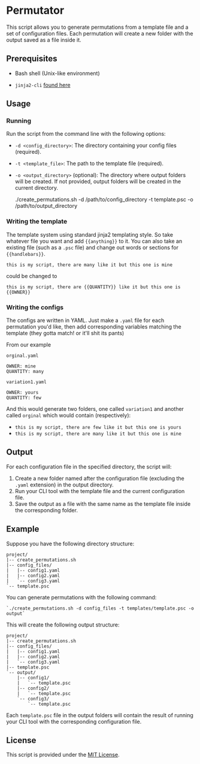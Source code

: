 # Permutator

This script allows you to generate permutations from a template file and a set of configuration files. Each permutation will create a new folder with the output saved as a file inside it.

## Prerequisites

*   Bash shell (Unix-like environment)
- `jinja2-cli` [found here](https://github.com/mattrobenolt/jinja2-cli)

## Usage


### Running
Run the script from the command line with the following options:

*   `-d <config_directory>`: The directory containing your config files (required).
*   `-t <template_file>`: The path to the template file (required).
*   `-o <output_directory>` (optional): The directory where output folders will be created. If not provided, output folders will be created in the current directory.

    ./create_permutations.sh -d /path/to/config_directory -t template.psc -o /path/to/output_directory

### Writing the template
The template system using standard jinja2 templating style. So take whatever file you want and add `{{anything}}` to it. You can also take an existing file (such as a `.psc` file) and change out words or sections for `{{handlebars}}`. 
```
this is my script, there are many like it but this one is mine
```
could be changed to
```
this is my script, there are {{QUANTITY}} like it but this one is {{OWNER}}
```

### Writing the configs
The configs are written in YAML. Just make a `.yaml` file for each permutation you'd like, then add corresponding variables matching the template (they gotta match! or it'll shit its pants)

From our example

`orginal.yaml`
```
OWNER: mine
QUANTITY: many
```

`variation1.yaml`
```
OWNER: yours
QUANTITY: few
```

And this would generate two folders, one called `variation1` and another called `orginal` which would contain (respectively):
- `this is my script, there are few like it but this one is yours`
- `this is my script, there are many like it but this one is mine`

## Output

For each configuration file in the specified directory, the script will:

1.  Create a new folder named after the configuration file (excluding the `.yaml` extension) in the output directory.
2.  Run your CLI tool with the template file and the current configuration file.
3.  Save the output as a file with the same name as the template file inside the corresponding folder.

## Example

Suppose you have the following directory structure:

    project/
    |-- create_permutations.sh
    |-- config_files/
    |   |-- config1.yaml
    |   |-- config2.yaml
    |   `-- config3.yaml
    `-- template.psc

You can generate permutations with the following command:

    `./create_permutations.sh -d config_files -t templates/template.psc -o output`

This will create the following output structure:

    project/
    |-- create_permutations.sh
    |-- config_files/
    |   |-- config1.yaml
    |   |-- config2.yaml
    |   `-- config3.yaml
    |-- template.psc
    `-- output/
        |-- config1/
        |   `-- template.psc
        |-- config2/
        |   `-- template.psc
        `-- config3/
            `-- template.psc

Each `template.psc` file in the output folders will contain the result of running your CLI tool with the corresponding configuration file.

## License

This script is provided under the [MIT License](LICENSE).